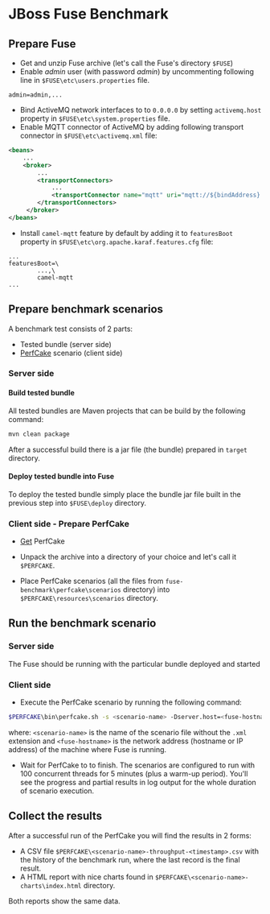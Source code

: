 # JBoss Fuse Benchmark

## Prepare Fuse
* Get and unzip Fuse archive (let's call the Fuse's directory `$FUSE`)
* Enable *admin* user (with password *admin*) by uncommenting following line in `$FUSE\etc\users.properties` file.
```
admin=admin,...
```
* Bind ActiveMQ network interfaces to to `0.0.0.0` by setting `activemq.host` property in `$FUSE\etc\system.properties` file.
* Enable MQTT connector of ActiveMQ by adding following transport connector in `$FUSE\etc\activemq.xml` file:
```xml
<beans>
    ...
    <broker>
        ...
        <transportConnectors>
            ...
            <transportConnector name="mqtt" uri="mqtt://${bindAddress}:1883"/>
        </transportConnectors>
     </broker>
</beans>
```
* Install `camel-mqtt` feature by default by adding it to `featuresBoot` property in `$FUSE\etc\org.apache.karaf.features.cfg` file:
```
...
featuresBoot=\
        ...,\
        camel-mqtt
...

```

## Prepare benchmark scenarios
A benchmark test consists of 2 parts:
* Tested bundle (server side)
* [PerfCake](http://www.perfcake.org) scenario (client side)

### Server side

#### Build tested bundle
All tested bundles are Maven projects that can be build by the following command:
```sh
mvn clean package
```
After a successful build there is a jar file (the bundle) prepared in `target` directory.

#### Deploy tested bundle into Fuse
To deploy the tested bundle simply place the bundle jar file built in the previous step into `$FUSE\deploy` directory.

### Client side - Prepare PerfCake
* [Get](http://www.perfcake.org/download) PerfCake

* Unpack the archive into a directory of your choice and let's call it `$PERFCAKE`.

* Place PerfCake scenarios (all the files from `fuse-benchmark\perfcake\scenarios` directory) into `$PERFCAKE\resources\scenarios` directory.

## Run the benchmark scenario

### Server side
The Fuse should be running with the particular bundle deployed and started

### Client side
* Execute the PerfCake scenario by running the following command:
```sh
$PERFCAKE\bin\perfcake.sh -s <scenario-name> -Dserver.host=<fuse-hostname>
```
where: `<scenario-name>` is the name of the scenario file without the `.xml` extension and `<fuse-hostname>` is the network address (hostname or IP address) of the machine where Fuse is running.
* Wait for PerfCake to to finish. The scenarios are configured to run with 100 concurrent threads for 5 minutes (plus a warm-up period). You'll see the progress and partial results in log output for the whole duration of scenario execution.

## Collect the results
After a successful run of the PerfCake you will find the results in 2 forms:
* A CSV file `$PERFCAKE\<scenario-name>-throughput-<timestamp>.csv` with the history of the benchmark run, where the last record is the final result.
* A HTML report with nice charts found in `$PERFCAKE\<scenario-name>-charts\index.html` directory.

Both reports show the same data.
